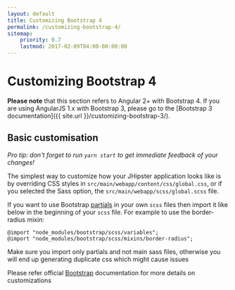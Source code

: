 ```yaml
---
layout: default
title: Customizing Bootstrap 4
permalink: /customizing-bootstrap-4/
sitemap:
    priority: 0.7
    lastmod: 2017-02-09T04:00-00:00:00
---
```


# <i class="fa fa-css3"></i> Customizing Bootstrap 4

**Please note** that this section refers to Angular 2+ with Bootstrap 4. If you are using AngularJS 1.x with Bootstrap 3, please go to the [Bootstrap 3 documentation]({{ site.url }}/customizing-bootstrap-3/).

## Basic customisation

_Pro tip: don't forget to run `yarn start` to get immediate feedback of your changes!_

The simplest way to customize how your JHipster application looks like is by
overriding CSS styles in `src/main/webapp/content/css/global.css`, or if you selected the Sass option, the `src/main/webapp/scss/global.scss` file.

If you want to use Bootstrap [partials](http://sass-lang.com/guide) in your own `scss` files then import it like below in the beginning of your `scss` file.
For example to use the border-radius mixin:

```
@import "node_modules/bootstrap/scss/variables";
@import "node_modules/bootstrap/scss/mixins/border-radius";
```
Make sure you import only partials and not main sass files, otherwise you will end up generating duplicate css which might cause issues

Please refer official [Bootstrap](https://v4-alpha.getbootstrap.com/getting-started/options/) documentation for more details on customizations
